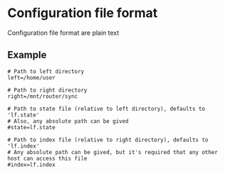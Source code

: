 # Configuration file format

Configuration file format are plain text

## Example

    # Path to left directory
    left=/home/user
    
    # Path to right directory
    right=/mnt/router/sync
    
    # Path to state file (relative to left directory), defaults to 'lf.state'
    # Also, any absolute path can be gived
    #state=lf.state

    # Path to index file (relative to right directory), defaults to 'lf.index'
    # Any absolute path can be gived, but it's required that any other host can access this file
    #index=lf.index

